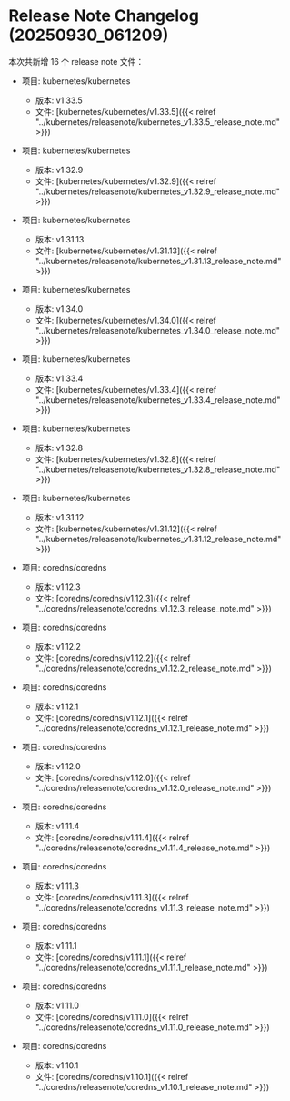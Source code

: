 # Release Note Changelog (20250930_061209)

本次共新增 16 个 release note 文件：

- 项目: kubernetes/kubernetes
  - 版本: v1.33.5
  - 文件: [kubernetes/kubernetes/v1.33.5]({{< relref "../kubernetes/releasenote/kubernetes_v1.33.5_release_note.md" >}})

- 项目: kubernetes/kubernetes
  - 版本: v1.32.9
  - 文件: [kubernetes/kubernetes/v1.32.9]({{< relref "../kubernetes/releasenote/kubernetes_v1.32.9_release_note.md" >}})

- 项目: kubernetes/kubernetes
  - 版本: v1.31.13
  - 文件: [kubernetes/kubernetes/v1.31.13]({{< relref "../kubernetes/releasenote/kubernetes_v1.31.13_release_note.md" >}})

- 项目: kubernetes/kubernetes
  - 版本: v1.34.0
  - 文件: [kubernetes/kubernetes/v1.34.0]({{< relref "../kubernetes/releasenote/kubernetes_v1.34.0_release_note.md" >}})

- 项目: kubernetes/kubernetes
  - 版本: v1.33.4
  - 文件: [kubernetes/kubernetes/v1.33.4]({{< relref "../kubernetes/releasenote/kubernetes_v1.33.4_release_note.md" >}})

- 项目: kubernetes/kubernetes
  - 版本: v1.32.8
  - 文件: [kubernetes/kubernetes/v1.32.8]({{< relref "../kubernetes/releasenote/kubernetes_v1.32.8_release_note.md" >}})

- 项目: kubernetes/kubernetes
  - 版本: v1.31.12
  - 文件: [kubernetes/kubernetes/v1.31.12]({{< relref "../kubernetes/releasenote/kubernetes_v1.31.12_release_note.md" >}})

- 项目: coredns/coredns
  - 版本: v1.12.3
  - 文件: [coredns/coredns/v1.12.3]({{< relref "../coredns/releasenote/coredns_v1.12.3_release_note.md" >}})

- 项目: coredns/coredns
  - 版本: v1.12.2
  - 文件: [coredns/coredns/v1.12.2]({{< relref "../coredns/releasenote/coredns_v1.12.2_release_note.md" >}})

- 项目: coredns/coredns
  - 版本: v1.12.1
  - 文件: [coredns/coredns/v1.12.1]({{< relref "../coredns/releasenote/coredns_v1.12.1_release_note.md" >}})

- 项目: coredns/coredns
  - 版本: v1.12.0
  - 文件: [coredns/coredns/v1.12.0]({{< relref "../coredns/releasenote/coredns_v1.12.0_release_note.md" >}})

- 项目: coredns/coredns
  - 版本: v1.11.4
  - 文件: [coredns/coredns/v1.11.4]({{< relref "../coredns/releasenote/coredns_v1.11.4_release_note.md" >}})

- 项目: coredns/coredns
  - 版本: v1.11.3
  - 文件: [coredns/coredns/v1.11.3]({{< relref "../coredns/releasenote/coredns_v1.11.3_release_note.md" >}})

- 项目: coredns/coredns
  - 版本: v1.11.1
  - 文件: [coredns/coredns/v1.11.1]({{< relref "../coredns/releasenote/coredns_v1.11.1_release_note.md" >}})

- 项目: coredns/coredns
  - 版本: v1.11.0
  - 文件: [coredns/coredns/v1.11.0]({{< relref "../coredns/releasenote/coredns_v1.11.0_release_note.md" >}})

- 项目: coredns/coredns
  - 版本: v1.10.1
  - 文件: [coredns/coredns/v1.10.1]({{< relref "../coredns/releasenote/coredns_v1.10.1_release_note.md" >}})

